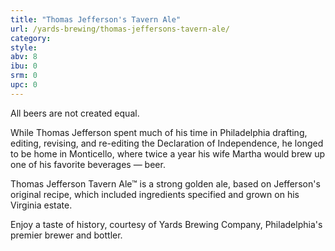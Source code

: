 ```yaml
---
title: "Thomas Jefferson's Tavern Ale"
url: /yards-brewing/thomas-jeffersons-tavern-ale/
category: 
style: 
abv: 8
ibu: 0
srm: 0
upc: 0
---
```

All beers are not created equal.

While Thomas Jefferson spent much of his time in Philadelphia drafting, editing, revising, and re-editing the Declaration of Independence, he longed to be home in Monticello, where twice a year his wife Martha would brew up one of his favorite beverages — beer.

Thomas Jefferson Tavern Ale™ is a strong golden ale, based on Jefferson's original recipe, which included ingredients specified and grown on his Virginia estate.

Enjoy a taste of history, courtesy of Yards Brewing Company, Philadelphia's premier brewer and bottler.
